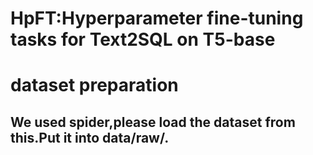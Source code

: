 # HpFT:Hyperparameter fine-tuning tasks for Text2SQL on T5-base
# dataset preparation
## We used spider,please load the dataset from this.Put it into data/raw/.
